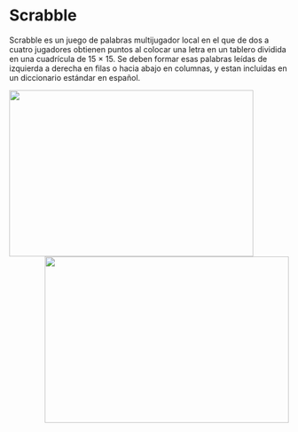 # Scrabble

  Scrabble es un juego de palabras multijugador local en el que de dos a cuatro jugadores obtienen puntos al colocar una letra en un tablero dividida en una cuadrícula de 15 × 15. Se deben formar esas palabras leídas de izquierda a derecha en filas o hacia abajo en columnas, y estan incluidas en un diccionario estándar en español.

<img align="left" width="440" height="300" src="https://user-images.githubusercontent.com/38967981/55663341-134fe180-57da-11e9-99a6-1f23ce58be16.PNG">

<img align="right" width="440" height="300" src="https://user-images.githubusercontent.com/38967981/55663343-164ad200-57da-11e9-8a76-afb5eb3109a0.PNG">
